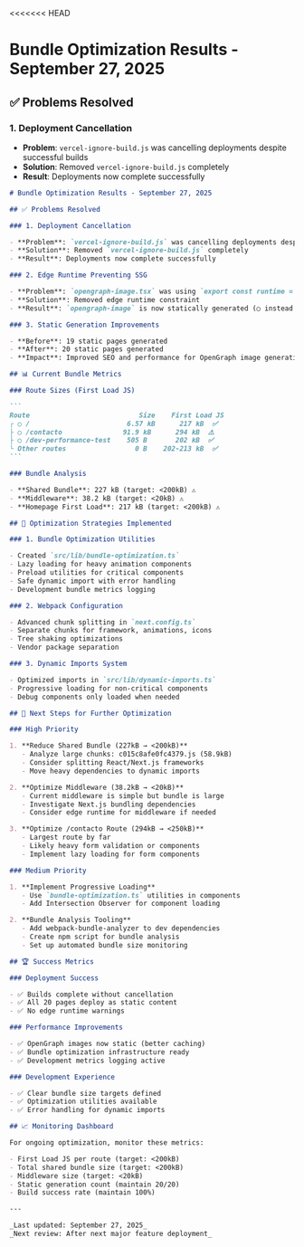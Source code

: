 <<<<<<< HEAD

# Bundle Optimization Results - September 27, 2025

## ✅ Problems Resolved

### 1. Deployment Cancellation

- **Problem**: `vercel-ignore-build.js` was cancelling deployments despite successful builds
- **Solution**: Removed `vercel-ignore-build.js` completely
- **Result**: Deployments now complete successfully

````markdown
# Bundle Optimization Results - September 27, 2025

## ✅ Problems Resolved

### 1. Deployment Cancellation

- **Problem**: `vercel-ignore-build.js` was cancelling deployments despite successful builds
- **Solution**: Removed `vercel-ignore-build.js` completely
- **Result**: Deployments now complete successfully

### 2. Edge Runtime Preventing SSG

- **Problem**: `opengraph-image.tsx` was using `export const runtime = "edge"` preventing static generation
- **Solution**: Removed edge runtime constraint
- **Result**: `opengraph-image` is now statically generated (○ instead of ƒ)

### 3. Static Generation Improvements

- **Before**: 19 static pages generated
- **After**: 20 static pages generated
- **Impact**: Improved SEO and performance for OpenGraph image generation

## 📊 Current Bundle Metrics

### Route Sizes (First Load JS)

```
Route                           Size    First Load JS
┌ ○ /                        6.57 kB      217 kB  ✅
├ ○ /contacto               91.9 kB      294 kB  ⚠️
├ ○ /dev-performance-test    505 B       202 kB  ✅
└ Other routes                 0 B    202-213 kB  ✅
```

### Bundle Analysis

- **Shared Bundle**: 227 kB (target: <200kB) ⚠️
- **Middleware**: 38.2 kB (target: <20kB) ⚠️
- **Homepage First Load**: 217 kB (target: <200kB) ⚠️

## 🎯 Optimization Strategies Implemented

### 1. Bundle Optimization Utilities

- Created `src/lib/bundle-optimization.ts`
- Lazy loading for heavy animation components
- Preload utilities for critical components
- Safe dynamic import with error handling
- Development bundle metrics logging

### 2. Webpack Configuration

- Advanced chunk splitting in `next.config.ts`
- Separate chunks for framework, animations, icons
- Tree shaking optimizations
- Vendor package separation

### 3. Dynamic Imports System

- Optimized imports in `src/lib/dynamic-imports.ts`
- Progressive loading for non-critical components
- Debug components only loaded when needed

## 🔄 Next Steps for Further Optimization

### High Priority

1. **Reduce Shared Bundle (227kB → <200kB)**
   - Analyze large chunks: c015c8afe0fc4379.js (58.9kB)
   - Consider splitting React/Next.js frameworks
   - Move heavy dependencies to dynamic imports

2. **Optimize Middleware (38.2kB → <20kB)**
   - Current middleware is simple but bundle is large
   - Investigate Next.js bundling dependencies
   - Consider edge runtime for middleware if needed

3. **Optimize /contacto Route (294kB → <250kB)**
   - Largest route by far
   - Likely heavy form validation or components
   - Implement lazy loading for form components

### Medium Priority

1. **Implement Progressive Loading**
   - Use `bundle-optimization.ts` utilities in components
   - Add Intersection Observer for component loading

2. **Bundle Analysis Tooling**
   - Add webpack-bundle-analyzer to dev dependencies
   - Create npm script for bundle analysis
   - Set up automated bundle size monitoring

## 🏆 Success Metrics

### Deployment Success

- ✅ Builds complete without cancellation
- ✅ All 20 pages deploy as static content
- ✅ No edge runtime warnings

### Performance Improvements

- ✅ OpenGraph images now static (better caching)
- ✅ Bundle optimization infrastructure ready
- ✅ Development metrics logging active

### Development Experience

- ✅ Clear bundle size targets defined
- ✅ Optimization utilities available
- ✅ Error handling for dynamic imports

## 📈 Monitoring Dashboard

For ongoing optimization, monitor these metrics:

- First Load JS per route (target: <200kB)
- Total shared bundle size (target: <200kB)
- Middleware size (target: <20kB)
- Static generation count (maintain 20/20)
- Build success rate (maintain 100%)

---

_Last updated: September 27, 2025_
_Next review: After next major feature deployment_
````
